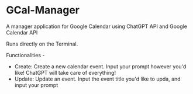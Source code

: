 # GCal-Manager
A manager application for Google Calendar using ChatGPT API and Google Calendar API

Runs directly on the Terminal. 

Functionalities -
- Create: Create a new calendar event. Input your prompt however you'd like! ChatGPT will take care of everything!
- Update: Update an event. Input the event title you'd like to upda, and input your prompt
